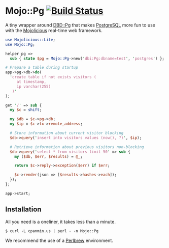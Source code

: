 
# Mojo::Pg [![Build Status](https://travis-ci.org/kraih/mojo-pg.svg?branch=master)](https://travis-ci.org/kraih/mojo-pg)

  A tiny wrapper around [DBD::Pg](https://metacpan.org/pod/DBD::Pg) that makes
  [PostgreSQL](http://www.postgresql.org) more fun to use with the
  [Mojolicious](http://mojolicio.us) real-time web framework.

```perl
use Mojolicious::Lite;
use Mojo::Pg;

helper pg =>
  sub { state $pg = Mojo::Pg->new('dbi:Pg:dbname=test', 'postgres') };

# Prepare a table during startup
app->pg->db->do(
  'create table if not exists visitors (
     at timestamp,
     ip varchar(255)
   )'
);

get '/' => sub {
  my $c = shift;

  my $db = $c->pg->db;
  my $ip = $c->tx->remote_address;

  # Store information about current visitor blocking
  $db->query('insert into visitors values (now(), ?)', $ip);

  # Retrieve information about previous visitors non-blocking
  $db->query('select * from visitors limit 50' => sub {
    my ($db, $err, $results) = @_;

    return $c->reply->exception($err) if $err;

    $c->render(json => [$results->hashes->each]);
  });
};

app->start;
```

## Installation

  All you need is a oneliner, it takes less than a minute.

    $ curl -L cpanmin.us | perl - -n Mojo::Pg

  We recommend the use of a [Perlbrew](http://perlbrew.pl) environment.
